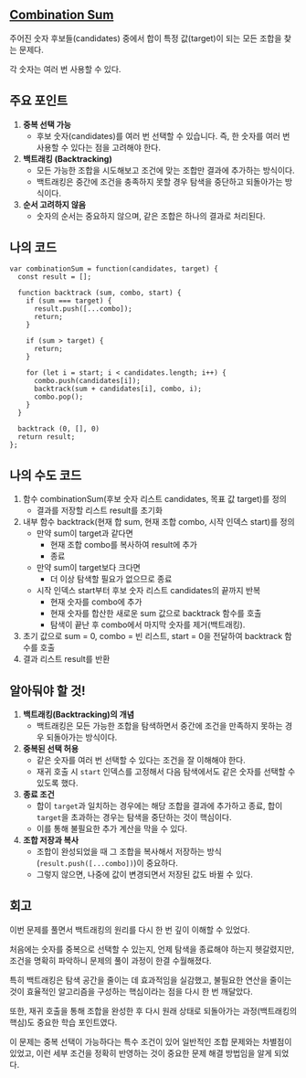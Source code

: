## [**Combination Sum**](https://leetcode.com/problems/combination-sum/)

주어진 숫자 후보들(candidates) 중에서 합이 특정 값(target)이 되는 모든 조합을 찾는 문제다.

각 숫자는 여러 번 사용할 수 있다.

## 주요 포인트

1. **중복 선택 가능**
    - 후보 숫자(candidates)를 여러 번 선택할 수 있습니다. 즉, 한 숫자를 여러 번 사용할 수 있다는 점을 고려해야 한다.
2. **백트래킹 (Backtracking)**
    - 모든 가능한 조합을 시도해보고 조건에 맞는 조합만 결과에 추가하는 방식이다.
    - 백트래킹은 중간에 조건을 충족하지 못할 경우 탐색을 중단하고 되돌아가는 방식이다.
3. **순서 고려하지 않음**
    - 숫자의 순서는 중요하지 않으며, 같은 조합은 하나의 결과로 처리된다.

## 나의 코드

```tsx
var combinationSum = function(candidates, target) {
  const result = [];
  
  function backtrack (sum, combo, start) {
    if (sum === target) {
      result.push([...combo]);
      return;
    }
    
    if (sum > target) {
      return;
    }
    
    for (let i = start; i < candidates.length; i++) {
      combo.push(candidates[i]);
      backtrack(sum + candidates[i], combo, i);
      combo.pop();
    }
  }
  
  backtrack (0, [], 0)
  return result;
};
```

## 나의 수도 코드

1. 함수 combinationSum(후보 숫자 리스트 candidates, 목표 값 target)를 정의
    - 결과를 저장할 리스트 result를 초기화
2. 내부 함수 backtrack(현재 합 sum, 현재 조합 combo, 시작 인덱스 start)를 정의
    - 만약 sum이 target과 같다면
        - 현재 조합 combo를 복사하여 result에 추가
        - 종료
    - 만약 sum이 target보다 크다면
        - 더 이상 탐색할 필요가 없으므로 종료
    - 시작 인덱스 start부터 후보 숫자 리스트 candidates의 끝까지 반복
        - 현재 숫자를 combo에 추가
        - 현재 숫자를 합산한 새로운 sum 값으로 backtrack 함수를 호출
        - 탐색이 끝난 후 combo에서 마지막 숫자를 제거(백트래킹).
3. 초기 값으로 sum = 0, combo = 빈 리스트, start = 0을 전달하여 backtrack 함수를 호출
4. 결과 리스트 result를 반환

## 알아둬야 할 것!

1. **백트래킹(Backtracking)의 개념**
    - 백트래킹은 모든 가능한 조합을 탐색하면서 중간에 조건을 만족하지 못하는 경우 되돌아가는 방식이다.
2. **중복된 선택 허용**
    - 같은 숫자를 여러 번 선택할 수 있다는 조건을 잘 이해해야 한다.
    - 재귀 호출 시 `start` 인덱스를 고정해서 다음 탐색에서도 같은 숫자를 선택할 수 있도록 했다.
3. **종료 조건**
    - 합이 `target`과 일치하는 경우에는 해당 조합을 결과에 추가하고 종료, 합이 `target`을 초과하는 경우는 탐색을 중단하는 것이 핵심이다.
    - 이를 통해 불필요한 추가 계산을 막을 수 있다.
4. **조합 저장과 복사**
    - 조합이 완성되었을 때 그 조합을 복사해서 저장하는 방식(`result.push([...combo])`)이 중요하다.
    - 그렇지 않으면, 나중에 값이 변경되면서 저장된 값도 바뀔 수 있다.

## 회고

이번 문제를 풀면서 백트래킹의 원리를 다시 한 번 깊이 이해할 수 있었다.

처음에는 숫자를 중복으로 선택할 수 있는지, 언제 탐색을 종료해야 하는지 헷갈렸지만, 조건을 명확히 파악하니 문제의 풀이 과정이 한결 수월해졌다.

특히 백트래킹은 탐색 공간을 줄이는 데 효과적임을 실감했고, 불필요한 연산을 줄이는 것이 효율적인 알고리즘을 구성하는 핵심이라는 점을 다시 한 번 깨달았다.

또한, 재귀 호출을 통해 조합을 완성한 후 다시 원래 상태로 되돌아가는 과정(백트래킹의 핵심)도 중요한 학습 포인트였다.

이 문제는 중복 선택이 가능하다는 특수 조건이 있어 일반적인 조합 문제와는 차별점이 있었고,
이런 세부 조건을 정확히 반영하는 것이 중요한 문제 해결 방법임을 알게 되었다.

